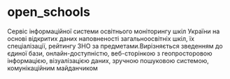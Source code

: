# open_schools
Сервіс інформаційної системи освітнього моніторингу шкіл України на основі відкритих даних наповненості загальноосвітніх шкіл, їх спеціалізації, рейтингу ЗНО за предметами.Вирізняється зведенням до єдиної бази, онлайн-доступністю, веб-сторінкою з геопросторовою інформацією, візуалізацією даних, зручною пошуковою системою, комунікаційним майданчиком
